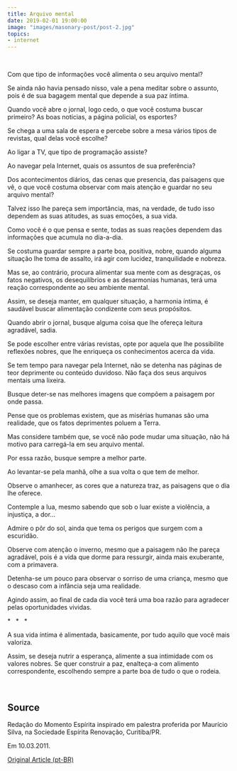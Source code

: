 ```yaml
---
title: Arquivo mental
date: 2019-02-01 19:00:00
image: "images/masonary-post/post-2.jpg"
topics: 
- internet
---
```

 

Com que tipo de informações você alimenta o seu arquivo mental?

Se ainda não havia pensado nisso, vale a pena meditar sobre o assunto, pois é
de sua bagagem mental que depende a sua paz íntima.

Quando você abre o jornal, logo cedo, o que você costuma buscar primeiro? As
boas notícias, a página policial, os esportes?

Se chega a uma sala de espera e percebe sobre a mesa vários tipos de revistas,
qual delas você escolhe?

Ao ligar a TV, que tipo de programação assiste?

Ao navegar pela Internet, quais os assuntos de sua preferência?

Dos acontecimentos diários, das cenas que presencia, das paisagens que vê, o
que você costuma observar com mais atenção e guardar no seu arquivo mental?

Talvez isso lhe pareça sem importância, mas, na verdade, de tudo isso dependem
as suas atitudes, as suas emoções, a sua vida.

Como você é o que pensa e sente, todas as suas reações dependem das informações
que acumula no dia-a-dia.

Se costuma guardar sempre a parte boa, positiva, nobre, quando alguma situação
lhe toma de assalto, irá agir com lucidez, tranquilidade e nobreza.

Mas se, ao contrário, procura alimentar sua mente com as desgraças, os fatos
negativos, os desequilíbrios e as desarmonias humanas, terá uma reação
correspondente ao seu ambiente mental.

Assim, se deseja manter, em qualquer situação, a harmonia íntima, é saudável
buscar alimentação condizente com seus propósitos.

Quando abrir o jornal, busque alguma coisa que lhe ofereça leitura agradável,
sadia.

Se pode escolher entre várias revistas, opte por aquela que lhe possibilite
reflexões nobres, que lhe enriqueça os conhecimentos acerca da vida.

Se tem tempo para navegar pela Internet, não se detenha nas páginas de teor
deprimente ou conteúdo duvidoso. Não faça dos seus arquivos mentais uma
lixeira.

Busque deter-se nas melhores imagens que compõem a paisagem por onde passa.

Pense que os problemas existem, que as misérias humanas são uma realidade, que
os fatos deprimentes poluem a Terra.

Mas considere também que, se você não pode mudar uma situação, não há motivo
para carregá-la em seu arquivo mental.

Por essa razão, busque sempre a melhor parte.

Ao levantar-se pela manhã, olhe a sua volta o que tem de melhor.

Observe o amanhecer, as cores que a natureza traz, as paisagens que o dia lhe
oferece.

Contemple a lua, mesmo sabendo que sob o luar existe a violência, a injustiça,
a dor...

Admire o pôr do sol, ainda que tema os perigos que surgem com a escuridão.

Observe com atenção o inverno, mesmo que a paisagem não lhe pareça agradável,
pois é a vida que dorme para ressurgir, ainda mais exuberante, com a primavera.

Detenha-se um pouco para observar o sorriso de uma criança, mesmo que o descaso
com a infância seja uma realidade.

Agindo assim, ao final de cada dia você terá uma boa razão para agradecer pelas
oportunidades vividas.

*   *   *

A sua vida íntima é alimentada, basicamente, por tudo aquilo que você mais
valoriza.

Assim, se deseja nutrir a esperança, alimente a sua intimidade com os valores
nobres. Se quer construir a paz, enalteça-a com alimento correspondente,
escolhendo sempre a parte boa de tudo o que o rodeia.

 

## Source
Redação do Momento Espírita inspirado em palestra proferida por Maurício Silva,
na Sociedade Espírita Renovação, Curitiba/PR.

Em 10.03.2011.

[Original Article (pt-BR)](http://www.momento.com.br/pt/ler_texto.php?id=85)

